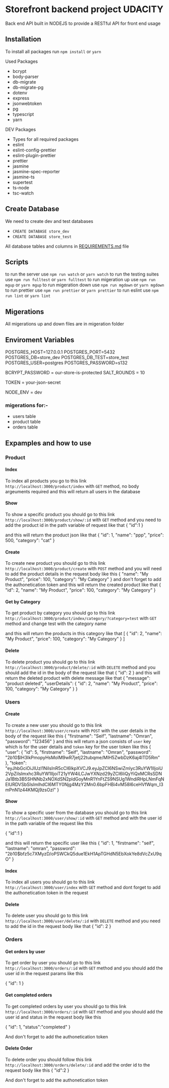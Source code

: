 # Storefront backend project UDACITY

Back end API built in NODEJS to provide a RESTful API for front end usage

## Installation

To install all packages run `npm install` or `yarn`

Used Packages

- bcrypt
- body-parser
- db-migrate
- db-migrate-pg
- dotenv
- express
- jsonwebtoken
- pg
- typescript
- yarn

DEV Packages

- Types for all required packages
- eslint
- eslint-config-prettier
- eslint-plugin-prettier
- prettier
- jasmine
- jasmine-spec-reporter
- jasmine-ts
- supertest
- ts-node
- tsc-watch

## Create Database

We need to create dev and test databases

- `CREATE DATABASE store_dev`
- `CREATE DATABASE store_test`

All database tables and columns in [REQUIREMENTS.md](REQUIREMENTS.md) file

## Scripts

to run the server use `npm run watch` or `yarn watch`
to run the testing suites use `npm run fulltest` or `yarn fulltest`
to run migeration up use `npm run mgup` or `yarn mgup`
to run migeration down use `npm run mgdown` or `yarn mgdown`
to run prettier use `npm run prettier` or `yarn prettier`
to run eslint use `npm run lint` or `yarn lint`

## Migerations

All migerations up and down files are in migeration folder


## Enviroment Variables


POSTGRES_HOST=127.0.0.1
POSTGRES_PORT=5432
POSTGRES_DB=store_dev
POSTGRES_DB_TEST=store_test
POSTGRES_USER=postgres
POSTGRES_PASSWORD=s132

BCRYPT_PASSWORD = our-store-is-protected
SALT_ROUNDS = 10

TOKEN = your-json-secret

NODE_ENV = dev



### migerations for:-

- users table
- product table
- orders table

## Expamples and how to use

### Product

#### Index

To index all products you go to this link `http://localhost:3000/product/index` with `GET` method, no body argeuments required and this will return all users in the database

#### Show

To show a specific product you should go to this link `http://localhost:3000/product/show/:id` with `GET` method and you need to add the product id in the path variable of request like that
{
"id":1
}

and this will return the product json like that
{
"id": 1,
"name": "ppp",
"price": 500,
"category": "cat"
}

#### Create

To create new product you should go to this link `http://localhost:3000/product/create` with `POST` method and you will need to add the product details in the request body like this
{
"name": "My Product",
"price": 100,
"category": "My Category"
}
and don't forget to add the authonetication token
and this will return the created product like that
{
"id": 2,
"name": "My Product",
"price": 100,
"category": "My Category"
}

#### Get by Category

To get product by category you should go to this link `http://localhost:3000/product/index/category/?category=test` with `GET` method and change test with the category name

and this will return the products in this category like that
[
{
"id": 2,
"name": "My Product",
"price": 100,
"category": "My Category"
}
]

#### Delete

To delete product you should go to this link `http://localhost:3000/product/delete/:id` with `DELETE` method and you should add the id in the body of the request like that
{
"id": 2
}
and this will return the deleted product with delete message like that
{
"message": "product deleted",
"userDetails": {
"id": 2,
"name": "My Product",
"price": 100,
"category": "My Category"
}
}

### Users

#### Create

To create a new user you should go to this link `http://localhost:3000/user/create` with `POST` with the user details in the body of the request like this
{
"firstname": "Seif",
"lastname": "Omran",
"password": "123456"
}
and this will return a json consists of `user` key which is for the user details and `token` key for the user token like this
{
"user": {
"id": 5,
"firstname": "Seif",
"lastname": "Omran",
"password": "$2b$10$lH3IkPmopyHsMolM9wR7jetj22tubqme/MIH5ZwbDzK6aj4ITD5Rm"
},
"token": "eyJhbGciOiJIUzI1NiIsInR5cCI6IkpXVCJ9.eyJpZCI6NSwiZmlyc3RuYW1lIjoiU2VpZiIsImxhc3RuYW1lIjoiT21yYW4iLCJwYXNzd29yZCI6IiQyYiQxMCRsSDNJa1Btb3B5SHNNb2xNOXdSN2pldGoyMnR1YnFtZS9NSUg1WndiRHpLNmFqNElURDVSbSIsImlhdCI6MTY0Njg4MzY2Mn0.6bpFHBi4vM58l6ceHVfWqm_I3mPnN1z44KMQj9zsOzI"
}

#### Show

To show a specific user from the database you should go to this link `http://localhost:3000/user/show/:id` with `GET` method and with the user id in the path variable of the request like this

{
"id":1
}

and this will return the specific user like this
{
"id": 1,
"firstname": "seif",
"lastname": "omran",
"password": "$2b$10$bfz5c7XMyzD/oPSWCkQ5due1EkH1ApTGHdN5EbXokYe8dVcZxU9qO"
}

#### Index

To index all users you should go to this link `http://localhost:3000/user/index` with `GET` method and dont forget to add the authonetication token in the request

#### Delete

To delete user you should go to this link `http://localhost:3000/user/delete/:id` with `DELETE` method and you need to add the id in the request body like that
{
"id": 2
}

### Orders

#### Get orders by user

To get order by user you should go to this link `http://localhost:3000/orders/:id` with `GET` method and you should add the user id in the request params like this

{
"id": 1
}

#### Get completed orders

To get completed orders by user you should go to this link `http://localhost:3000/orders/:id` with `GET` method and you should add the user id and status in the request body like this

{
"id": 1,
"status":"completed"
}

And don't forget to add the authonetication token

#### Delete Order

To delete order you should follow this link `http://localhost:3000/orders/delete/:id` and add the order id to the request body like this
{
"id":2
}

And don't forget to add the authonetication token
